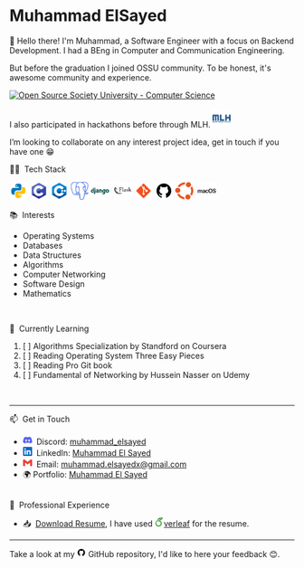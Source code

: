 # Muhammad ElSayed

👋 Hello there! I'm Muhammad, a Software Engineer with a focus on Backend Development. I had a BEng in Computer and Communication Engineering.

But before the graduation I joined OSSU community. To be honest, it's awesome community and experience.

<a href="https://github.com/ossu/computer-science">
	<img alt="Open Source Society University - Computer Science" src="https://img.shields.io/badge/OSSU-computer--science-blue.svg">
</a>

<br>
<br>
I also participated in hackathons before through MLH.

<img src="assets/majorleaguehacking-color.svg" width="32" height="32" alt="major-league-hacking">

I’m looking to collaborate on any interest project idea, get in touch if you have one 😁

👨‍💻 &nbsp;Tech Stack

<img src="https://github.com/muhammadelsayedx/muhammadelsayedx/blob/master/assets/icons8-python.svg" width="32" height="32" alt="python"> <img src="https://github.com/muhammadelsayedx/muhammadelsayedx/blob/master/assets/icons8-c-programming.svg" width="32" height="32" alt="c"> <img src="https://github.com/muhammadelsayedx/muhammadelsayedx/blob/master/assets/icons8-c++.svg" width="32" height="32" alt="c++"> <img src="https://github.com/muhammadelsayedx/muhammadelsayedx/blob/master/assets/postgresql-color.svg" width="32" height="32" alt="postgres"> <img src="https://github.com/muhammadelsayedx/muhammadelsayedx/blob/master/assets/icons8-django.svg" width="32" height="32" alt="django" style="padding-right: 5px;"> <img src="https://github.com/muhammadelsayedx/muhammadelsayedx/blob/master/assets/icons8-flask-50.png" width="32" height="32" alt="flask"> <img src="https://github.com/muhammadelsayedx/muhammadelsayedx/blob/master/assets/icons8-git.svg" width="32" height="32" alt="git"> <img src="https://github.com/muhammadelsayedx/muhammadelsayedx/blob/master/assets/icons8-github-64.png" width="32" height="32" alt="github"> <img src="https://github.com/muhammadelsayedx/muhammadelsayedx/blob/master/assets/ubuntu-color.svg" width="32" height="32" alt="ubuntu" style="padding-right: 5px;"> <img src="https://github.com/muhammadelsayedx/muhammadelsayedx/blob/master/assets/macos-color.svg" width="32" height="32" alt="macos"> 

📚 &nbsp;Interests 
* Operating Systems
* Databases
* Data Structures
* Algorithms
* Computer Networking
* Software Design
* Mathematics

<br>

🌱 &nbsp;Currently Learning
1. [ ] Algorithms Specialization by Standford on Coursera
2. [ ] Reading Operating System Three Easy Pieces
3. [ ] Reading Pro Git book
4. [ ] Fundamental of Networking by Hussein Nasser on Udemy

<br>

<hr>
📫 &nbsp;Get in Touch
<br>

* <img src="https://github.com/muhammadelsayedx/muhammadelsayedx/blob/master/assets/discord-color.svg" width="16" height="16" alt="c" style="margin-top: 1px;"> &nbsp;Discord: [muhammad_elsayed](https://discord.com/users/muhammad_elsayed)
* <img src="https://github.com/muhammadelsayedx/muhammadelsayedx/blob/master/assets/linkedin-color.svg" width="16" height="16" alt="c" style="padding-top: 1px;"> &nbsp;LinkedIn: [Muhammad El Sayed](https://www.linkedin.com/in/muhammad-elsayed-awad/)
* <img src="https://github.com/muhammadelsayedx/muhammadelsayedx/blob/master/assets/gmail-color.svg" width="16" height="16" alt="c" style="padding-top: 1px;"> &nbsp;Email: muhammad.elsayedx@gmail.com
* 🌍 Portfolio: [Muhammad El Sayed](https://modyawad.notion.site/Portfolio-3055bab085654c658b9514b45cfb737d?pvs=4)

<br>
💼 &nbsp;Professional Experience

* 📥 &nbsp;[Download Resume](https://drive.google.com/file/d/1-ymYU9lcHaDROxmiSgFAwCFDLmCEEcWJ/view?usp=sharing), I have used [<img src="https://github.com/muhammadelsayedx/muhammadelsayedx/blob/master/assets/overleaf-color.svg" width="16" height="16" alt="overleaf">verleaf](https://www.overleaf.com/) for the resume.

<hr>

Take a look at my <img src="https://github.com/muhammadelsayedx/muhammadelsayedx/blob/master/assets/icons8-github-64.png" width="16" height="16" alt="github">  GitHub repository, I'd like to here your feedback 😊.
